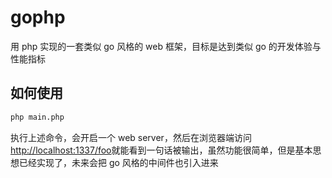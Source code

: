# gophp

用 php 实现的一套类似 go 风格的 web 框架，目标是达到类似 go 的开发体验与性能指标

## 如何使用

```bash
php main.php
```

执行上述命令，会开启一个 web server，然后在浏览器端访问[http://localhost:1337/foo](http://localhost:1337/foo)就能看到一句话被输出，虽然功能很简单，但是基本思想已经实现了，未来会把 go 风格的中间件也引入进来
